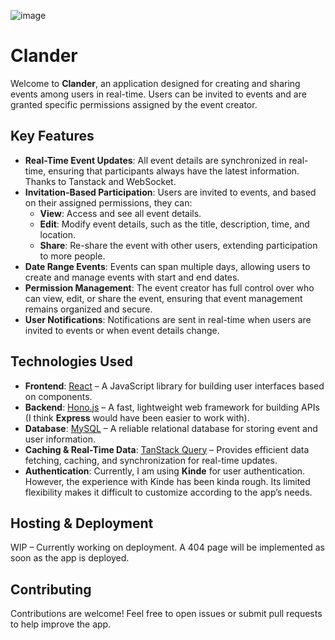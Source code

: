 ![image](https://github.com/user-attachments/assets/cf2f75d5-5e2d-46e3-81f8-2c17f3a71125)

# Clander

Welcome to **Clander**, an application designed for creating and sharing events among users in real-time. Users can be invited to events and are granted specific permissions assigned by the event creator.

## Key Features

- **Real-Time Event Updates**: All event details are synchronized in real-time, ensuring that participants always have the latest information. Thanks to Tanstack and WebSocket.
- **Invitation-Based Participation**: Users are invited to events, and based on their assigned permissions, they can:
    - **View**: Access and see all event details.
    - **Edit**: Modify event details, such as the title, description, time, and location.
    - **Share**: Re-share the event with other users, extending participation to more people.
- **Date Range Events**: Events can span multiple days, allowing users to create and manage events with start and end dates.
- **Permission Management**: The event creator has full control over who can view, edit, or share the event, ensuring that event management remains organized and secure.
- **User Notifications**: Notifications are sent in real-time when users are invited to events or when event details change.

## Technologies Used
- **Frontend**: [React](https://reactjs.org/) – A JavaScript library for building user interfaces based on components.
- **Backend**: [Hono.js](https://hono.dev/) – A fast, lightweight web framework for building APIs (I think **Express** would have been easier to work with).
- **Database**: [MySQL](https://www.mysql.com/it/) – A reliable relational database for storing event and user information.
- **Caching & Real-Time Data**: [TanStack Query](https://tanstack.com/query/latest) – Provides efficient data fetching, caching, and synchronization for real-time updates.
- **Authentication**: Currently, I am using **Kinde** for user authentication. However, the experience with Kinde has been kinda rough. Its limited flexibility makes it difficult to customize according to the app’s needs.

## Hosting & Deployment

WIP – Currently working on deployment. A 404 page will be implemented as soon as the app is deployed.

## Contributing

Contributions are welcome! Feel free to open issues or submit pull requests to help improve the app.

